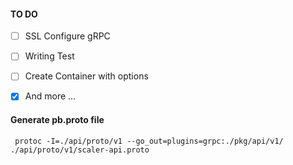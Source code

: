 
#### TO DO
- [ ] SSL Configure gRPC
- [ ] Writing Test
- [ ] Create Container with options
- [x] And more ...



#### Generate pb.proto file
     protoc -I=./api/proto/v1 --go_out=plugins=grpc:./pkg/api/v1/ ./api/proto/v1/scaler-api.proto
